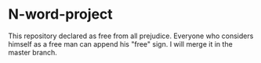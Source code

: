 # N-word-project
This repository declared as free from all prejudice. Everyone who considers himself as a free man can append his "free" sign. I will merge it in the master branch.
